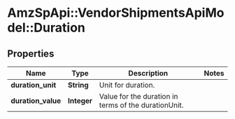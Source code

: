 # AmzSpApi::VendorShipmentsApiModel::Duration

## Properties
Name | Type | Description | Notes
------------ | ------------- | ------------- | -------------
**duration_unit** | **String** | Unit for duration. | 
**duration_value** | **Integer** | Value for the duration in terms of the durationUnit. | 



